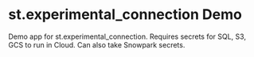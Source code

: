 # st.experimental_connection Demo

Demo app for st.experimental_connection. Requires secrets for SQL, S3, GCS to run in Cloud. Can also take Snowpark secrets.
